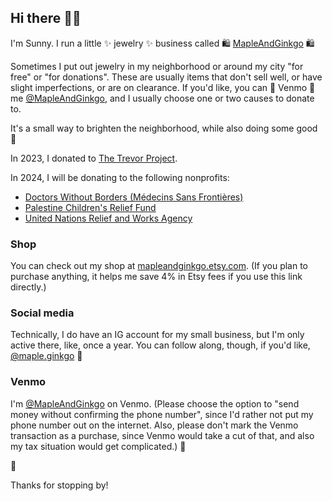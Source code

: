 ## Hi there 👋🏼

I'm Sunny. I run a little ✨ jewelry ✨ business called 🛍️ [MapleAndGinkgo](https://mapleandginkgo.etsy.com) 🛍️

Sometimes I put out jewelry in my neighborhood or around my city "for free" or "for donations". These are usually items that don't sell well, or have slight imperfections, or are on clearance. If you'd like, you can 💸 Venmo 💸 me [@MapleAndGinkgo](https://account.venmo.com/u/MapleAndGinkgo), and I usually choose one or two causes to donate to.

It's a small way to brighten the neighborhood, while also doing some good 💚

In 2023, I donated to [The Trevor Project](https://www.thetrevorproject.org/).

In 2024, I will be donating to the following nonprofits:
- [Doctors Without Borders (Médecins Sans Frontières)](https://www.msf.org/)
- [Palestine Children's Relief Fund](https://www.pcrf.net/)
- [United Nations Relief and Works Agency](https://www.unrwa.org/)

### Shop
You can check out my shop at [mapleandginkgo.etsy.com](https://mapleandginkgo.etsy.com). (If you plan to purchase anything, it helps me save 4% in Etsy fees if you use this link directly.)

### Social media
Technically, I do have an IG account for my small business, but I'm only active there, like, once a year. You can follow along, though, if you'd like, [@maple.ginkgo](https://www.instagram.com/maple.ginkgo/) 🙂

### Venmo
I'm [@MapleAndGinkgo](https://account.venmo.com/u/MapleAndGinkgo) on Venmo. (Please choose the option to "send money without confirming the phone number", since I'd rather not put my phone number out on the internet. Also, please don't mark the Venmo transaction as a purchase, since Venmo would take a cut of that, and also my tax situation would get complicated.) 🙂

💚

Thanks for stopping by!
